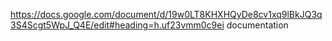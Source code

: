 https://docs.google.com/document/d/19w0LT8KHXHQyDe8cv1xq9lBkJQ3q3S4Scgt5WpJ_Q4E/edit#heading=h.uf23vmm0c9ei
documentation